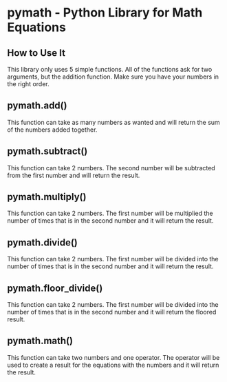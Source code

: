 # pymath - Python Library for Math Equations

## How to Use It
This library only uses 5 simple functions. All of the functions ask for two arguments, but the addition function. Make sure you have your numbers in the right order.

## pymath.add()
This function can take as many numbers as wanted and will return the sum of the numbers added together.

## pymath.subtract()
This function can take 2 numbers. The second number will be subtracted from the first number and will return the result.

## pymath.multiply()
This function can take 2 numbers. The first number will be multiplied the number of times that is in the second number and it will return the result.

## pymath.divide()
This function can take 2 numbers. The first number will be divided into the number of times that is in the second number and it will return the result.

## pymath.floor_divide()
This function can take 2 numbers. The first number will be divided into the number of times that is in the second number and it will return the floored result.

## pymath.math()
This function can take two numbers and one operator. The operator will be used to create a result for the equations with the numbers and it will return the result.

